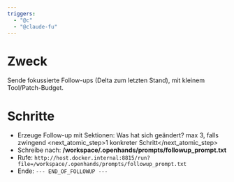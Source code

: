 ```yaml
---
triggers:
  - "@c"
  - "@claude-fu"
---
```


# Zweck
Sende fokussierte Follow-ups (Delta zum letzten Stand), mit kleinem Tool/Patch-Budget.

# Schritte
- Erzeuge Follow-up mit Sektionen:
  <delta>Was hat sich geändert?</delta>
  <questions>max 3, falls zwingend</questions>
  <next_atomic_step>1 konkreter Schritt</next_atomic_step>
- Schreibe nach: **/workspace/.openhands/prompts/followup_prompt.txt**
- Rufe: `http://host.docker.internal:8815/run?file=/workspace/.openhands/prompts/followup_prompt.txt`
- Ende: `--- END_OF_FOLLOWUP ---`

